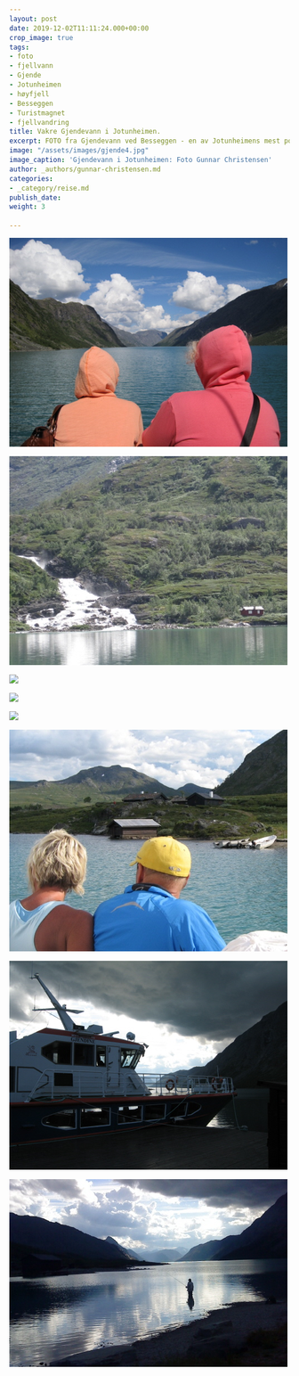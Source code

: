 ```yaml
---
layout: post
date: 2019-12-02T11:11:24.000+00:00
crop_image: true
tags:
- foto
- fjellvann
- Gjende
- Jotunheimen
- høyfjell
- Besseggen
- Turistmagnet
- fjellvandring
title: Vakre Gjendevann i Jotunheimen.
excerpt: FOTO fra Gjendevann ved Besseggen - en av Jotunheimens mest populære naturperler.
image: "/assets/images/gjende4.jpg"
image_caption: 'Gjendevann i Jotunheimen: Foto Gunnar Christensen'
author: _authors/gunnar-christensen.md
categories:
- _category/reise.md
publish_date: 
weight: 3

---
```

![](/assets/images/gjende3.jpg)

![](/assets/images/gjende2.jpg)

![](/assets/images/gjende8.jpg)

![](https://res2.forestry.io/gNjGPOtJ9jjNRVS5NlDkMeIMNOFyQLdDenFnUKDhThs/fit/512/512/sm/0/aHR0cHM6Ly9hcHAu/Zm9yZXN0cnkuaW8v/cmFpbHMvYWN0aXZl/X3N0b3JhZ2UvYmxv/YnMvZXlKZmNtRnBi/SE1pT25zaWJXVnpj/MkZuWlNJNklrSkJh/SEJDUzA1VVMwRlJQ/U0lzSW1WNGNDSTZi/blZzYkN3aWNIVnlJ/am9pWW14dllsOXBa/Q0o5ZlE9PS0tYzJi/ZDY1Y2QzYzBkZTUw/ZWNiMTFlNGY1ZmM5/NDA2ZWFmYWQ1NDRj/NC9namVuZGU5eC5q/cGc)

![](/assets/images/gjende9.jpg)

![](/assets/images/gjende5.jpg)

![](/assets/images/gjende1.jpg)

![](/assets/images/juli31.jpg)